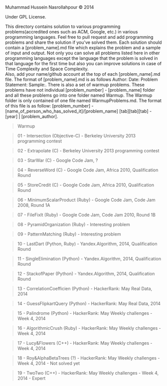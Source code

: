 Muhammad Hussein Nasrollahpour © 2014

Under GPL License.

This directory contains solution to various programming problems(accredited ones such as ACM, Google, etc.) in various programming languages.
Feel free to pull request and add programming problems and share the solution if you've solved them. Each solution should contain a [problem_name].md file which explains the problem and a sample of input and output. Not only you can solve all problems listed here in other programming languages except the language that the problem is solved in that language for the first time but also you can improve solutions in case of Time Complexity and Space Complexity.  
Also, add your name/github account at the top of each [problem_name].md file. The format of [problem_name].md is as follows
Author: Date: Problem Statement: Sample:.
There is also a set of warmup problems. These problems have not individual [problem_number] - [problem_name] folder and all these problems go into one folder named Warmup. The Warmup folder is only contained of one file named WarmupProblems.md. The format of this file is as follow: [problem_number] - [name_of_person_who_has_solved_it]/[problem_name] [tab][tab][tab] - [year] | [problem_author]. 

<blockquote>Warmup</blockquote>
<blockquote>01 - Intersection 	       (Objective-C) 	- Berkeley University 2013 programming contest</blockquote>
<blockquote>02 - Extrapolate  	       (C)           	- Berkeley University 2013 programming contest</blockquote>
<blockquote>03 - StarWar      	       (C)           	- Google Code Jam, ?</blockquote>
<blockquote>04 - ReverseWord  	       (C)           	- Google Code Jam, Africa 2010, Qualification Round</blockquote>
<blockquote>05 - StoreCredit  	       (C)           	- Google Code Jam, Africa 2010, Qualification Round</blockquote>
<blockquote>06 - MinimumScalarProduct  (Ruby)        	- Google Code Jam, Code Jam 2008, Round 1A</blockquote>
<blockquote>07 - FileFixIt             (Ruby)        	- Google Code Jam, Code Jam 2010, Round 1B</blockquote>
<blockquote>08 - PyramidOrganization   (Ruby)        	- Interesting problem</blockquote>
<blockquote>09 - PatternMatching       (Ruby)        	- Interesting problem</blockquote>
<blockquote>10 - LastDart	       (Python, Ruby)	- Yandex.Algorithm, 2014, Qualification Round</blockquote>
<blockquote>11 - SingleElimination     (Python)	      	- Yandex.Algorithm, 2014, Qualification Round</blockquote>
<blockquote>12 - StackofPaper          (Python)         - Yandex.Algorithm, 2014, Qualification Round</blockquote>
<blockquote>13 - CorrelationCoefficien (Python)         - HackerRank: May Real Data, 2014</blockquote>
<blockquote>14 - GuessFlipkartQuery    (Python)         - HackerRank: May Real Data, 2014</blockquote>
<blockquote>15 - Palindrome            (Python)         - HackerRank: May Weekly challenges - Week 4, 2014</blockquote>
<blockquote>16 - AlgorithmicCrush      (Ruby)           - HackerRank: May Weekly challenges - Week 4, 2014</blockquote>
<blockquote>17 - Lucy&Flowers          (C++)            - HackerRank: May Weekly challenges - Week 4, 2014</blockquote>
<blockquote>18 - Roy&AlphaBetaTrees    (?)              - HackerRank: May Weekly challenges - Week 4, 2014 - Not solved yet</blockquote>
<blockquote>19 - TwoTwo                (C++)            - HackerRank: May Weekly challenges - Week 4, 2014 - Expert</blockquote>
